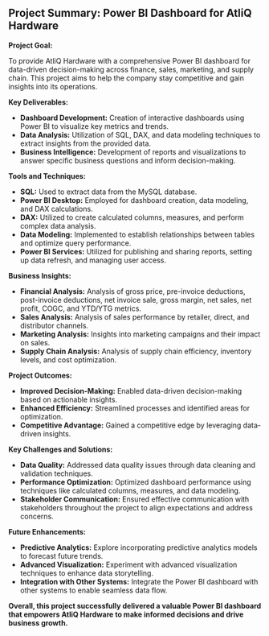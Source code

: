 ## Project Summary: Power BI Dashboard for AtliQ Hardware

**Project Goal:**

To provide AtliQ Hardware with a comprehensive Power BI dashboard for data-driven decision-making across finance, sales, marketing, and supply chain. This project aims to help the company stay competitive and gain insights into its operations.

**Key Deliverables:**

* **Dashboard Development:** Creation of interactive dashboards using Power BI to visualize key metrics and trends.
* **Data Analysis:** Utilization of SQL, DAX, and data modeling techniques to extract insights from the provided data.
* **Business Intelligence:** Development of reports and visualizations to answer specific business questions and inform decision-making.

**Tools and Techniques:**

* **SQL:** Used to extract data from the MySQL database.
* **Power BI Desktop:** Employed for dashboard creation, data modeling, and DAX calculations.
* **DAX:** Utilized to create calculated columns, measures, and perform complex data analysis.
* **Data Modeling:** Implemented to establish relationships between tables and optimize query performance.
* **Power BI Services:** Utilized for publishing and sharing reports, setting up data refresh, and managing user access.

**Business Insights:**

* **Financial Analysis:** Analysis of gross price, pre-invoice deductions, post-invoice deductions, net invoice sale, gross margin, net sales, net profit, COGC, and YTD/YTG metrics.
* **Sales Analysis:** Analysis of sales performance by retailer, direct, and distributor channels.
* **Marketing Analysis:** Insights into marketing campaigns and their impact on sales.
* **Supply Chain Analysis:** Analysis of supply chain efficiency, inventory levels, and cost optimization.

**Project Outcomes:**

* **Improved Decision-Making:** Enabled data-driven decision-making based on actionable insights.
* **Enhanced Efficiency:** Streamlined processes and identified areas for optimization.
* **Competitive Advantage:** Gained a competitive edge by leveraging data-driven insights.

**Key Challenges and Solutions:**

* **Data Quality:** Addressed data quality issues through data cleaning and validation techniques.
* **Performance Optimization:** Optimized dashboard performance using techniques like calculated columns, measures, and data modeling.
* **Stakeholder Communication:** Ensured effective communication with stakeholders throughout the project to align expectations and address concerns.

**Future Enhancements:**

* **Predictive Analytics:** Explore incorporating predictive analytics models to forecast future trends.
* **Advanced Visualization:** Experiment with advanced visualization techniques to enhance data storytelling.
* **Integration with Other Systems:** Integrate the Power BI dashboard with other systems to enable seamless data flow.

**Overall, this project successfully delivered a valuable Power BI dashboard that empowers AtliQ Hardware to make informed decisions and drive business growth.**
